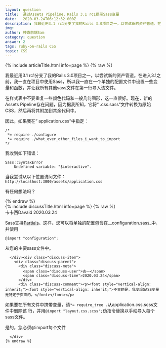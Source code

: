 ```yaml
---
layout: question
title:  通过Assets Pipeline，Rails 3.1 rc1携带Sass变量
date:   2020-03-24T06:12:32.000Z
description: 我最近用3.1 rc1分支了我的Rails 3.0项目之一，以尝试新的资产管道。在进入3.1之前，我一直在项目中使用Sass，所以我一直在一个单独的配置文...
img: 
author: 神奇前端Sam
category: question
answer: 2
tags: ruby-on-rails CSS
topic: CSS
---
```

<div class="article-root">
  <div class="article">
    {% include articleTitle.html info=page %}
    {% raw %}
    <div class="article-content"><p><font style="vertical-align: inherit;"><font style="vertical-align: inherit;">我最近用3.1 rc1分支了我的Rails 3.0项目之一，以尝试新的资产管道。</font><font style="vertical-align: inherit;">在进入3.1之前，我一直在项目中使用Sass，所以我一直在一个单独的配置文件中设置一些变量和函数，并让我所有其他sass文件在第一行导入该文件。</font></font></p>

<p><font style="vertical-align: inherit;"><font style="vertical-align: inherit;">在样式表中不要重复一些颜色代码和一般几何图形，这一直很好。</font><font style="vertical-align: inherit;">现在，新的Assets Pipeline存在问题，因为据我所知，它将“ .css.sass”文件转换为原始CSS，然后再将其附加到其余代码中。</font></font></p>

<p><font style="vertical-align: inherit;"><font style="vertical-align: inherit;">因此，如果我在“ application.css”中指定：</font></font></p>

<pre><code>/*<font></font>
 *= require ./configure<font></font>
 *= require ./what_ever_other_files_i_want_to_import<font></font>
*/<font></font>
</code></pre>

<p><font style="vertical-align: inherit;"><font style="vertical-align: inherit;">我收到如下错误：</font></font></p>

<pre><code>Sass::SyntaxError<font></font>
    Undefined variable: "$interactive".<font></font>
</code></pre>

<p><font style="vertical-align: inherit;"><font style="vertical-align: inherit;">当我尝试从以下位置访问文件： </font></font><code>http://localhost:3000/assets/application.css</code></p>

<p><font style="vertical-align: inherit;"><font style="vertical-align: inherit;">有任何想法吗？</font></font></p></div>
    {% endraw %}
  </div>

  <div class="discuss-wrapper">
    {% include discussTitle.html info=page %}
    {% raw %}
    <div class="discuss-item">
        <div class="discuss-parent">
          <div class="discuss-meta">
            <span class="discuss-user">卡卡西Davaid</span>
            <span class="discuss-time">2020.03.24</span>
          </div>
          <div class="discuss-comment"><p><font style="vertical-align: inherit;"><font style="vertical-align: inherit;">Sass支持</font></font><a href="http://sass-lang.com/docs/yardoc/file.SASS_REFERENCE.html#partials" rel="noreferrer"><font style="vertical-align: inherit;"><font style="vertical-align: inherit;">Partials</font></font></a><font style="vertical-align: inherit;"><font style="vertical-align: inherit;">。</font><font style="vertical-align: inherit;">这样，您可以将单独的配置包含在__configuration.sass_中，并使用</font></font></p>

<pre><code>@import "configuration";
</code></pre>

<p><font style="vertical-align: inherit;"><font style="vertical-align: inherit;">从您的主要sass文件中。</font></font></p></div>
        </div>
        
      </div><div class="discuss-item">
        <div class="discuss-parent">
          <div class="discuss-meta">
            <span class="discuss-user">古一</span>
            <span class="discuss-time">2020.03.24</span>
          </div>
          <div class="discuss-comment"><p><font style="vertical-align: inherit;"><font style="vertical-align: inherit;">不幸的是，我发现SASS变量是特定于页面的。</font></font></p>

<p><font style="vertical-align: inherit;"><font style="vertical-align: inherit;">如果要在所有文件中携带变量，请</font></font><code>*= require_tree .</code><font style="vertical-align: inherit;"><font style="vertical-align: inherit;">从application.css.scss文件中</font><font style="vertical-align: inherit;">删除该 
 </font><font style="vertical-align: inherit;">行，并用</font></font><code>@import "layout.css.scss";</code><font style="vertical-align: inherit;"><font style="vertical-align: inherit;">伪指令</font><font style="vertical-align: inherit;">替换</font><font style="vertical-align: inherit;">以手动导入每个sass文件。</font></font></p>

<p><font style="vertical-align: inherit;"><font style="vertical-align: inherit;">是的，您必须@import每个文件</font></font></p></div>
        </div>
        
      </div>
    {% endraw %}
  </div>
<div>
